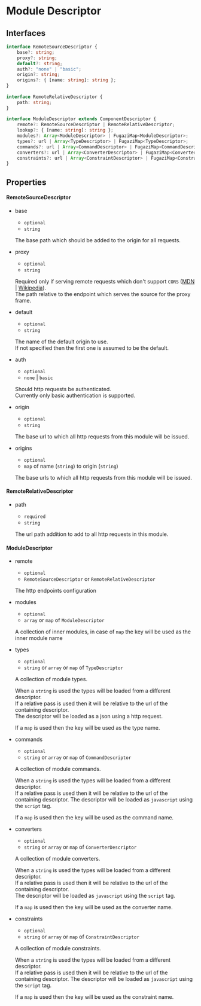 # Module Descriptor

## Interfaces
```typescript
interface RemoteSourceDescriptor {
	base?: string;
	proxy?: string;
	default?: string;
	auth?: "none" | "basic";
	origin?: string;
	origins?: { [name: string]: string };
}
  
interface RemoteRelativeDescriptor {
	path: string;
}
  
interface ModuleDescriptor extends ComponentDescriptor {
	remote?: RemoteSourceDescriptor | RemoteRelativeDescriptor;
	lookup?: { [name: string]: string };
	modules?: Array<ModuleDescriptor> | FugaziMap<ModuleDescriptor>;
	types?: url | Array<TypeDescriptor> | FugaziMap<TypeDescriptor>;
	commands?: url | Array<CommandDescriptor> | FugaziMap<CommandDescriptor>;
	converters?: url | Array<ConverterDescriptor> | FugaziMap<ConverterDescriptor>;
	constraints?: url | Array<ConstraintDescriptor> | FugaziMap<ConstraintDescriptor>;
}
```

## Properties
#### RemoteSourceDescriptor
* base
	* `optional`
	* `string`
	
	The base path which should be added to the origin for all requests.
	
* proxy
	* `optional`
	* `string`
	
	Required only if serving remote requests which don't support `CORS` ([MDN](https://developer.mozilla.org/en-US/docs/Web/HTTP/Access_control_CORS) | [Wikipedia](https://www.wikiwand.com/en/Cross-origin_resource_sharing)).  
	The path relative to the endpoint which serves the source for the proxy frame.
	
* default
	* `optional`
	* `string`
	
	The name of the default origin to use.  
	If not specified then the first one is assumed to be the default.
	
* auth
	* `optional`
	* `none` | `basic`
	
	Should http requests be authenticated.  
	Currently only basic authentication is supported.
	
* origin
	* `optional`
	* `string`
	
	The base url to which all http requests from this module will be issued.
	
* origins
	* `optional`
	* `map` of name (`string`) to origin (`string`)
	
	The base urls to which all http requests from this module will be issued.
	
#### RemoteRelativeDescriptor
* path
	* `required`
	* `string`
	
	The url path addition to add to all http requests in this module.

#### ModuleDescriptor
* remote
	* `optional`
	* `RemoteSourceDescriptor` or `RemoteRelativeDescriptor`
	
	The http endpoints configuration

* modules
	* `optional`
	* `array` or `map` of `ModuleDescriptor`
	
	A collection of inner modules, in case of `map` the key will be used as the inner module name

* types
	* `optional`
	* `string` or `array` or `map` of `TypeDescriptor`
	
	A collection of module types.
	
	When a `string` is used the types will be loaded from a different descriptor.  
	If a relative pass is used then it will be relative to the url of the containing descriptor.  
	The descriptor will be loaded as a json using a http request.
	
	If a `map` is used then the key will be used as the type name.
	

* commands
	* `optional`
	* `string` or `array` or `map` of `CommandDescriptor`
	
	A collection of module commands.
	
	When a `string` is used the types will be loaded from a different descriptor.  
	If a relative pass is used then it will be relative to the url of the containing descriptor.
	The descriptor will be loaded as `javascript` using the `script` tag.
	
	If a `map` is used then the key will be used as the command name.
	
* converters
	* `optional`
	* `string` or `array` or `map` of `ConverterDescriptor`
	
	A collection of module converters.
	
	When a `string` is used the types will be loaded from a different descriptor.  
	If a relative pass is used then it will be relative to the url of the containing descriptor.  
	The descriptor will be loaded as `javascript` using the `script` tag.
	
	If a `map` is used then the key will be used as the converter name.
	

* constraints
	* `optional`
	* `string` or `array` or `map` of `ConstraintDescriptor`
	
	A collection of module constraints.
	
	When a `string` is used the types will be loaded from a different descriptor.  
	If a relative pass is used then it will be relative to the url of the containing descriptor.
	The descriptor will be loaded as `javascript` using the `script` tag.
	
	If a `map` is used then the key will be used as the constraint name.

